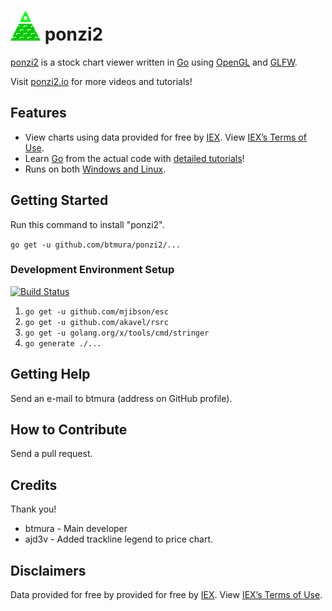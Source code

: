 # ![ponzi2 logo of a pyramid](internal/app/view/ui/data/icon.png) ponzi2

[ponzi2](https://ponzi2.io) is a stock chart viewer written in [Go](https://golang.org) using [OpenGL](https://github.com/go-gl/gl) and [GLFW](https://github.com/go-gl/glfw/).

Visit [ponzi2.io](https://ponzi2.io) for more videos and tutorials!

## Features

* View charts using data provided for free by [IEX](https://iextrading.com/developer). View [IEX’s Terms of Use](https://iextrading.com/api-exhibit-a/).
* Learn [Go](https://golang.org) from the actual code with [detailed tutorials](https://ponzi2.io/tutorials/)!
* Runs on both [Windows and Linux](https://github.com/btmura/ponzi2/releases).

## Getting Started

Run this command to install "ponzi2".

`go get -u github.com/btmura/ponzi2/...`

### Development Environment Setup

[![Build Status](https://travis-ci.org/btmura/ponzi2.svg?branch=master)](https://travis-ci.org/btmura/ponzi2)

1. `go get -u github.com/mjibson/esc`
2. `go get -u github.com/akavel/rsrc`
3. `go get -u golang.org/x/tools/cmd/stringer`
4. `go generate ./...`

## Getting Help

Send an e-mail to btmura (address on GitHub profile).

## How to Contribute

Send a pull request.

## Credits

Thank you!

* btmura - Main developer
* ajd3v - Added trackline legend to price chart.

## Disclaimers

Data provided for free by provided for free by [IEX](https://iextrading.com/developer). View [IEX’s Terms of Use](https://iextrading.com/api-exhibit-a/).
